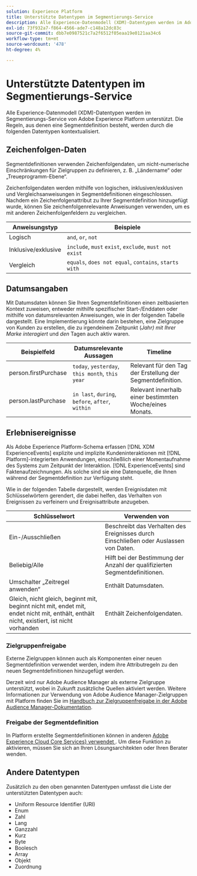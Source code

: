 ```yaml
---
solution: Experience Platform
title: Unterstützte Datentypen im Segmentierungs-Service
description: Alle Experience-Datenmodell (XDM)-Datentypen werden im Adobe-Segmentierungs-Service unterstützt. Die Regeln, aus denen eine Segmentdefinition besteht, werden durch die folgenden Datentypen kontextualisiert.
exl-id: 73f932a7-f864-4566-ade7-c148a12dc83c
source-git-commit: dbb7e0987521c7a2f6512f05eaa19e0121aa34c6
workflow-type: tm+mt
source-wordcount: '478'
ht-degree: 4%

---
```


# Unterstützte Datentypen im Segmentierungs-Service

Alle Experience-Datenmodell (XDM)-Datentypen werden im Segmentierungs-Service von Adobe Experience Platform unterstützt. Die Regeln, aus denen eine Segmentdefinition besteht, werden durch die folgenden Datentypen kontextualisiert.

## Zeichenfolgen-Daten

Segmentdefinitionen verwenden Zeichenfolgendaten, um nicht-numerische Einschränkungen für Zielgruppen zu definieren, z. B. „Ländername“ oder „Treueprogramm-Ebene“.

Zeichenfolgendaten werden mithilfe von logischen, inklusiven/exklusiven und Vergleichsanweisungen in Segmentdefinitionen eingeschlossen. Nachdem ein Zeichenfolgenattribut zu Ihrer Segmentdefinition hinzugefügt wurde, können Sie zeichenfolgenrelevante Anweisungen verwenden, um es mit anderen Zeichenfolgenfeldern zu vergleichen.

| Anweisungstyp | Beispiele |
| -------------- | -------- |
| Logisch       | `and`, `or`, `not` |
| Inklusive/exklusive | `include`, `must` `exist`, `exclude`, `must not exist` |
| Vergleich | `equals`, `does not equal`, `contains`, `starts with` |

## Datumsangaben

Mit Datumsdaten können Sie Ihren Segmentdefinitionen einen zeitbasierten Kontext zuweisen, entweder mithilfe spezifischer Start-/Enddaten oder mithilfe von datumsrelevanten Anweisungen, wie in der folgenden Tabelle dargestellt. Eine Implementierung könnte darin bestehen, eine Zielgruppe von Kunden zu erstellen, die zu irgendeinem Zeitpunkt (*Jahr) mit Ihrer Marke interagiert* und *den* Tagen auch aktiv waren.

| Beispielfeld | Datumsrelevante Aussagen | Timeline |
| ------------- | ------------------------ | --------- |
| person.firstPurchase | `today`, `yesterday`, `this month`, `this year` | Relevant für den Tag der Erstellung der Segmentdefinition. |
| person.lastPurchase | `in last`, `during`, `before`, `after`, `within` | Relevant innerhalb einer bestimmten Woche/eines Monats. |

## Erlebnisereignisse

Als Adobe Experience Platform-Schema erfassen [!DNL XDM ExperienceEvents] explizite und implizite Kundeninteraktionen mit [!DNL Platform]-integrierten Anwendungen, einschließlich einer Momentaufnahme des Systems zum Zeitpunkt der Interaktion. [!DNL ExperienceEvents] sind Faktenaufzeichnungen. Als solche sind sie eine Datenquelle, die Ihnen während der Segmentdefinition zur Verfügung steht.

Wie in der folgenden Tabelle dargestellt, werden Ereignisdaten mit Schlüsselwörtern gerendert, die dabei helfen, das Verhalten von Ereignissen zu verfeinern und Ereignisattribute anzugeben.

| Schlüsselwort | Verwenden von  |
| ------- | --- |
| Ein-/Ausschließen | Beschreibt das Verhalten des Ereignisses durch Einschließen oder Auslassen von Daten. |
| Beliebig/Alle | Hilft bei der Bestimmung der Anzahl der qualifizierten Segmentdefinitionen. |
| Umschalter „Zeitregel anwenden“ | Enthält Datumsdaten. |
| Gleich, nicht gleich, beginnt mit, beginnt nicht mit, endet mit, endet nicht mit, enthält, enthält nicht, existiert, ist nicht vorhanden | Enthält Zeichenfolgendaten. |

### Zielgruppenfreigabe

Externe Zielgruppen können auch als Komponenten einer neuen Segmentdefinition verwendet werden, indem ihre Attributregeln zu den neuen Segmentdefinitionen hinzugefügt werden.

Derzeit wird nur Adobe Audience Manager als externe Zielgruppe unterstützt, wobei in Zukunft zusätzliche Quellen aktiviert werden. Weitere Informationen zur Verwendung von Adobe Audience Manager-Zielgruppen mit Platform finden Sie im [Handbuch zur Zielgruppenfreigabe in der Adobe Audience Manager-Dokumentation](https://experienceleague.adobe.com/docs/audience-manager/user-guide/implementation-integration-guides/integration-experience-platform/aam-aep-audience-sharing.html?lang=de).

### Freigabe der Segmentdefinition

In Platform erstellte Segmentdefinitionen können in anderen [Adobe Experience Cloud Core Services} verwendet ](https://experienceleague.adobe.com/docs/core-services/interface/experience-cloud.html?lang=de). Um diese Funktion zu aktivieren, müssen Sie sich an Ihren Lösungsarchitekten oder Ihren Berater wenden.

## Andere Datentypen

Zusätzlich zu den oben genannten Datentypen umfasst die Liste der unterstützten Datentypen auch:

- Uniform Resource Identifier (URI)
- Enum
- Zahl
- Lang
- Ganzzahl
- Kurz
- Byte
- Boolesch
- Array
- Objekt
- Zuordnung
